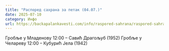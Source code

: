 ```yaml
---
title: "Распоред сахрана за петак (04.07.)"
date: 2025-07-10
category: Инфо
url: https://backapalankavesti.com/info/raspored-sahrana/raspored-sahrana-za-petak-04-07/
---
```


Гробље у Младенову
12:00 – Савић Драгољуб (1952)
Гробље у Челареву
12:00 – Кубурић Јела (1942)
